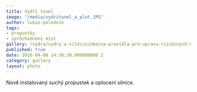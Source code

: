 ```yaml
---
title: Vydří tunel
image: "/media/vydritunel_a_plot.JPG"
author: lukas-polednik
tags:
- propustky
- zprůchodnění míst
gallery: /vydra/vydry-a-silnice/obecna-pravidla-pro-upravu-rizikovych-mist
published: true
date: 2016-04-08 14:38:38.000000000 Z
category: gallery
layout: photo
---
```

Nově instalovaný suchý propustek a oplocení silnice.

